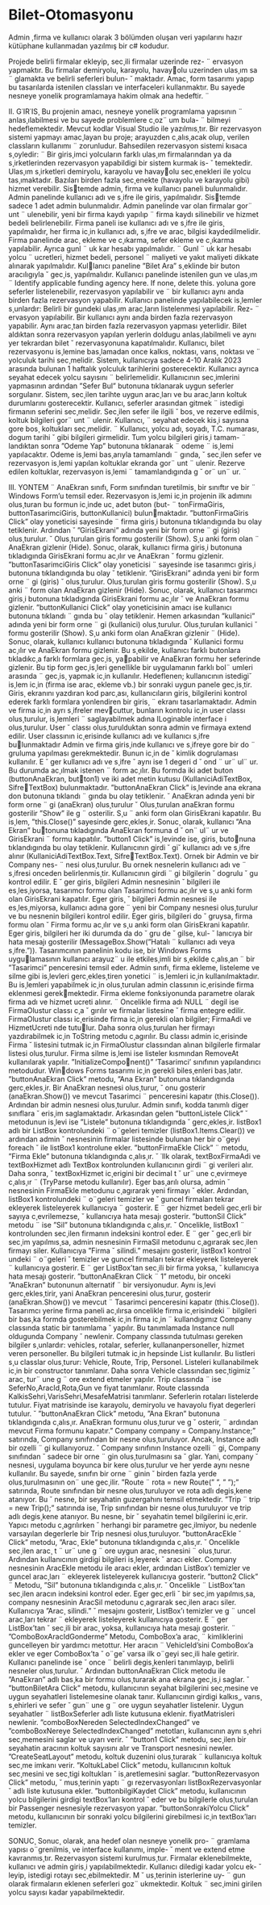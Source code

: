 # Bilet-Otomasyonu
Admin ,firma ve kullanıcı olarak 3 bölümden oluşan veri yapılarını hazır kütüphane kullanmadan yazılmış bir c# kodudur. 


Projede belirli firmalar ekleyip, sec¸ili firmalar uzerinde rez- ¨
ervasyon yapmaktır. Bu firmalar demiryolu, karayolu, havayolu uzerinden ulas¸ım sa ¨ glamakta ve belirli seferleri bulun- ˘
maktadır. Amac¸ form tasarımı yapıp bu tasarılarda istenilen
classları ve interfaceleri kullanmaktır. Bu sayede nesneye
yonelik programlamaya hakim olmak ana hedeftir. ¨


II. G˙IR˙IS¸
Bu projenin amacı, nesneye yonelik programlama yapısının ¨
anlas¸ılabilmesi ve bu sayede problemlere c¸oz¨ um bula- ¨
bilmeyi hedeflemektedir. Mevcut kodlar Visual Studio ile
yazılmıs¸tır. Bir rezervasyon sistemi yapmayı amac¸layan bu
proje; arayuzden c¸alıs¸acak olup, verilen classların kullanımı ¨
zorunludur. Bahsedilen rezervasyon sistemi kısaca s¸oyledir: ¨
Bir giris¸imci yolcuların farklı ulas¸ım firmalarından ya da
s¸irketlerinden rezervasyon yapabildigi bir sistem kurmak is- ˘
temektedir. Ulas¸ım s¸irketleri demiryolu, karayolu ve havayolu sec¸enekleri ile yolcu tas¸ımaktadır. Bazıları birden fazla
sec¸enekte (havayolu ve karayolu gibi) hizmet verebilir. Sistemde admin, firma ve kullanıcı paneli bulunmalıdır. Admin
panelinde kullanıcı adı ve s¸ifre ile giris¸ yapılmalıdır. Sistemde sadece 1 adet admin bulunmalıdır. Admin panelinde
var olan firmalar gor¨ unt ¨ ulenebilir, yeni bir firma kaydı yapılıp ¨
firma kaydı silinebilir ve hizmet bedeli belirlenebilir. Firma
paneli ise kullanıcı adı ve s¸ifre ile giris¸ yapılmalıdır, her
firma ic¸in kullanıcı adı, s¸ifre ve arac¸ bilgisi kaydedilmelidir.
Firma panelinde arac¸ ekleme ve c¸ıkarma, sefer ekleme ve
c¸ıkarma yapılabilir. Ayrıca gunl ¨ uk kar hesabı yapılmalıdır. ¨
Gunl ¨ uk kar hesabı yolcu ¨ ucretleri, hizmet bedeli, personel ¨
maliyeti ve yakıt maliyeti dikkate alınarak yapılmalıdır. Kullanıcı paneline ”Bilet Ara” s¸eklinde bir buton aracılıgıyla ˘
gec¸is¸ yapılmalıdır. Kullanıcı panelinde istenilen gun ve ulas¸ım ¨
Identify applicable funding agency here. If none, delete this.
yoluna gore seferler listelenebilir, rezervasyon yapılabilir ve ¨
bir kullanıcı aynı anda birden fazla rezervasyon yapabilir.
Kullanıcı panelinde yapılabilecek is¸lemler s¸unlardır: Belirli
bir gundeki ulas¸ım arac¸ların listelenmesi yapılabilir. Rez- ¨
ervasyon yapılabilir. Bir kullanıcı aynı anda birden fazla
rezervasyon yapabilir. Aynı arac¸tan birden fazla rezervasyon
yapması yeterlidir. Bilet aldıktan sonra rezervasyon yapılan
yerlerin doldugu anlas¸ılabilmeli ve aynı yer tekrardan bilet ˘
rezervasyonuna kapatılmalıdır. Kullanıcı, bilet rezervasyonu
is¸lemine bas¸lamadan once kalkıs¸ noktası, varıs¸ noktası ve ¨
yolculuk tarihi sec¸melidir. Sistem, kullanıcıya sadece 4-10
Aralık 2023 arasında bulunan 1 haftalık yolculuk tarihlerini
gosterecektir. Kullanıcı ayrıca seyahat edecek yolcu sayısını ¨
belirlemelidir. Kullanıcının sec¸imlerini yapmasının ardından
”Sefer Bul” butonuna tıklanarak uygun seferler sorgulanır.
Sistem, sec¸ilen tarihte uygun arac¸ları ve bu arac¸ların koltuk
durumlarını gosterecektir. Kullanıcı, seferler arasından gitmek ¨
istedigi firmanın seferini sec¸melidir. Sec¸ilen sefer ile ilgili ˘
bos¸ ve rezerve edilmis¸ koltuk bilgileri gor¨ unt ¨ ulenir. Kullanıcı, ¨
seyahat edecek kis¸i sayısına gore bos¸ koltukları sec¸melidir. ¨
Kullanıcı, yolcu adı, soyadı, T.C. numarası, dogum tarihi ˘
gibi bilgileri girmelidir. Tum yolcu bilgileri giris¸i tamam- ¨
landıktan sonra ”Odeme Yap” butonuna tıklanarak ¨ odeme ¨
is¸lemi yapılacaktır. Odeme is¸lemi bas¸arıyla tamamlandı ¨ gında, ˘
sec¸ilen sefer ve rezervasyon is¸lemi yapılan koltuklar ekranda
gor¨ unt ¨ ulenir. Rezerve edilen koltuklar, rezervasyon is¸lemi ¨
tamamlandıgında g ˘ or¨ un¨ ur. ¨


III. YONTEM ¨
AnaEkran sınıfı, Form sınıfından turetilmis¸ bir sınıftır ve bir ¨
Windows Form’u temsil eder. Rezervasyon is¸lemi ic¸in projenin
ilk adımını olus¸turan bu formun ic¸inde uc¸ adet buton (but- ¨
tonFirmaGiris, buttonTasarimciGiris, buttonKullanici) bulunmaktadır. ”buttonFirmaGiris Click” olay yoneticisi sayesinde ¨
firma giris¸i butonuna tıklandıgında bu olay tetiklenir. Ardından ˘
”GirisEkrani” adında yeni bir form orne ¨ gi (giris) olus¸turulur. ˘
Olus¸turulan giris formu gosterilir (Show). S¸u anki form olan ¨
AnaEkran gizlenir (Hide). Sonuc¸ olarak, kullanıcı firma giris¸i
butonuna tıkladıgında GirisEkrani formu ac¸ılır ve AnaEkran ˘
formu gizlenir. ”buttonTasarimciGiris Click” olay yoneticisi ¨
sayesinde ise tasarımcı giris¸i butonuna tıklandıgında bu olay ˘
tetiklenir. ”GirisEkrani” adında yeni bir form orne ¨ gi (giris) ˘
olus¸turulur. Olus¸turulan giris formu gosterilir (Show). S¸u anki ¨
form olan AnaEkran gizlenir (Hide). Sonuc¸ olarak, kullanıcı
tasarımcı giris¸i butonuna tıkladıgında GirisEkrani formu ac¸ılır ˘
ve AnaEkran formu gizlenir. ”buttonKullanici Click” olay
yoneticisinin amacı ise kullanıcı butonuna tıklandı ¨ gında bu ˘
olay tetiklenir. Hemen arkasından ”kullanici” adında yeni
bir form orne ¨ gi (kullanici) olus¸turulur. Olus¸turulan kullanici ˘
formu gosterilir (Show). S¸u anki form olan AnaEkran gizlenir ¨
(Hide). Sonuc¸ olarak, kullanıcı kullanıcı butonuna tıkladıgında ˘
Kullanici formu ac¸ılır ve AnaEkran formu gizlenir. Bu s¸ekilde,
kullanıcı farklı butonlara tıkladıkc¸a farklı formlara gec¸is¸ yapabilir ve AnaEkran formu her seferinde gizlenir. Bu tip form
gec¸is¸leri genellikle bir uygulamanın farklı bol¨ umleri arasında ¨
gec¸is¸ yapmak ic¸in kullanılır. Hedeflenen; kullanıcının istedigi˘
is¸lem ic¸in (firma ise arac¸ ekleme vb.) bir sonraki uygun panele
gec¸is¸tir.
Giris¸ ekranını yazdıran kod parc¸ası, kullanıcıların giris¸
bilgilerini kontrol ederek farklı formlara yonlendiren bir giris¸ ¨
ekranı tasarlamaktadır. Admin ve firma ic¸in ayrı s¸ifreler mevcuttur, bunların kontrolu ic¸in user classı olus¸turulur, is¸lemleri ¨
saglayabilmek adına ILoginable interface i olus¸turulur. User ˘
classı olus¸turulduktan sonra admin ve firmaya extend edilir.
User classının ic¸erisinde kullanıcı adı ve kullanıcı s¸ifre bulunmaktadır Admin ve firma giris¸inde kullanıcı ve s¸ifreye
gore bir do ¨ gruluma yapılması gerekmektedir. Bunun ic¸in de ˘
kimlik dogrulaması kullanılır. E ˘ ger kullanıcı adı ve s¸ifre ˘
aynı ise 1 degeri d ˘ ond ¨ ur¨ ul¨ ur. Bu durumda ac¸ılmak istenen ¨
form ac¸ılır. Bu formda iki adet buton (buttonAnaEkran, button1) ve iki adet metin kutusu (KullaniciAdiTextBox, SifreTextBox) bulunmaktadır. ”buttonAnaEkran Click” is¸levinde
ana ekrana don butonuna tıklandı ¨ gında bu olay tetiklenir. ˘
AnaEkran adında yeni bir form orne ¨ gi (anaEkran) olus¸turulur ˘
Olus¸turulan anaEkran formu gosterilir ”Show” ile g ¨ osterilir. S¸u ¨
anki form olan GirisEkrani kapatılır. Bu is¸lem, ”this.Close()”
sayesinde gerc¸ekles¸ir. Sonuc¸ olarak, kullanıcı ”Ana Ekran” butonuna tıkladıgında AnaEkran formuna d ˘ on¨ ul¨ ur ve GirisEkrani ¨
formu kapatılır. ”button1 Click” is¸levinde ise, giris¸ butonuna tıklandıgında bu olay tetiklenir. Kullanıcının girdi ˘ gi˘
kullanıcı adı ve s¸ifre alınır (KullaniciAdiTextBox.Text, SifreTextBox.Text). Ornek bir Admin ve bir Company nes- ¨
nesi olus¸turulur. Bu ornek nesnelerin kullanıcı adı ve ¨
s¸ifresi onceden belirlenmis¸tir. Kullanıcının girdi ¨ gi bilgilerin ˘
dogrulu ˘ gu kontrol edilir. E ˘ ger giris¸ bilgileri Admin nesnesinin ˘
bilgileri ile es¸les¸iyorsa, tasarımcı formu olan Tasarimci formu
ac¸ılır ve s¸u anki form olan GirisEkrani kapatılır. Eger giris¸ ˘
bilgileri Admin nesnesi ile es¸les¸miyorsa, kullanıcı adına gore ¨
yeni bir Company nesnesi olus¸turulur ve bu nesnenin bilgileri
kontrol edilir. Eger giris¸ bilgileri do ˘ gruysa, firma formu olan ˘
Firma formu ac¸ılır ve s¸u anki form olan GirisEkrani kapatılır.
Eger giris¸ bilgileri her iki durumda da do ˘ gru de ˘ gilse, kul- ˘
lanıcıya bir hata mesajı gosterilir (MessageBox.Show(”Hatalı ¨
kullanıcı adı veya s¸ifre.”)).
Tasarımcının panelinin kodu ise, bir Windows Forms uygulamasının kullanıcı arayuz¨ u ile etkiles¸imli bir s¸ekilde c¸alıs¸an ¨
bir ”Tasarimci” penceresini temsil eder. Admin sınıfı, firma
ekleme, listeleme ve silme gibi is¸levleri gerc¸ekles¸tiren yonetici ¨
is¸lemleri ic¸in kullanılmaktadır. Bu is¸lemleri yapabilmek ic¸in
olus¸turulan admin classının ic¸erisinde firma eklenmesi gerekmektedir. Firma ekleme fonksiyonunda parametre olarak firma
adı ve hizmet ucreti alınır. ¨ Oncelikle firma adı NULL ¨
degil ise FirmaOlustur classı c¸a ˘ gırılır ve firmalar listesine ˘
firma entegre edilir. FirmaOlustur classı ic¸erisinde firma ic¸in
gerekli olan bilgiler; FirmaAdi ve HizmetUcreti nde tutulur. Daha sonra olus¸turulan her firmayı yazdırabilmek ic¸in
ToString metodu c¸agırılır. Bu classı admin ic¸erisinde Firma ˘
listesini tutmak ic¸in FirmaOlustur classından alınan bilgilerle
firmalar listesi olus¸turulur. Firma silme is¸lemi ise listeler
kısmından RemoveAt kullanılarak yapılır. ”InitializeComponent()” ’Tasarimci’ sınıfının yapılandırıcı metodudur. Windows Forms tasarımı ic¸in gerekli biles¸enleri bas¸latır.
”buttonAnaEkran Click” metodu, ”Ana Ekran” butonuna
tıklandıgında gerc¸ekles¸ir. Bir AnaEkran nesnesi olus¸turur, ˘
onu gosterir (anaEkran.Show()) ve mevcut Tasarimci ¨
penceresini kapatır (this.Close()). Ardından bir admin nesnesi
olus¸turulur. Admin sınıfı, kodda tanımlı diger sınıflara ˘
eris¸im saglamaktadır. Arkasından gelen ”buttonListele Click” ˘
metodunun is¸levi ise ”Listele” butonuna tıklandıgında ˘
gerc¸ekles¸ir. listBox1 adlı bir ListBox kontrolundeki ¨
o¨geleri temizler (listBox1.Items.Clear()) ve ardından admin ˘
nesnesinin firmalar listesinde bulunan her bir o¨geyi foreach ˘
ile listBox1 kontrolune ekler. ”buttonFirmaEkle Click” ¨
metodu, ”Firma Ekle” butonuna tıklandıgında c¸alıs¸ır. ˘
˙Ilk
olarak, textBoxFirmaAdi ve textBoxHizmet adlı TextBox
kontrolunden kullanıcının girdi ¨ gi verileri alır. Daha sonra, ˘
textBoxHizmet ic¸erigini bir decimal t ˘ ur¨ une c¸evirmeye c¸alıs¸ır ¨
(TryParse metodu kullanılır). Eger bas¸arılı olursa, admin ˘
nesnesinin FirmaEkle metodunu c¸agırarak yeni firmayı ˘
ekler. Ardından, listBox1 kontrolundeki ¨ o¨geleri temizler ve ˘
guncel firmaları tekrar ekleyerek listeleyerek kullanıcıya ¨
gosterir. E ¨ ger hizmet bedeli gec¸erli bir sayıya c¸evrilemezse, ˘
kullanıcıya hata mesajı gosterir. ”buttonSil Click” metodu ¨
ise ”Sil” butonuna tıklandıgında c¸alıs¸ır. ˘ Oncelikle, listBox1 ¨
kontrolunden sec¸ilen firmanın indeksini kontrol eder. E ¨ ger ˘
gec¸erli bir sec¸im yapılmıs¸sa, admin nesnesinin FirmaSil
metodunu c¸agırarak sec¸ilen firmayı siler. Kullanıcıya ”Firma ˘
silindi.” mesajını gosterir, listBox1 kontrol ¨ undeki ¨ o¨geleri ˘
temizler ve guncel firmaları tekrar ekleyerek listeleyerek ¨
kullanıcıya gosterir. E ¨ ger ListBox’tan sec¸ili bir firma yoksa, ˘
kullanıcıya hata mesajı gosterir. ”buttonAnaEkran Click ¨
1” metodu, bir onceki ”AnaEkran” butonunun alternatif ¨
bir versiyonudur. Aynı is¸levi gerc¸ekles¸tirir, yani AnaEkran
penceresini olus¸turur, gosterir (anaEkran.Show()) ve mevcut ¨
Tasarimci penceresini kapatır (this.Close()). Tasarımcı
yerine firma paneli ac¸ılırsa oncelikle firma ic¸erisindeki ¨
bilgileri bir bas¸ka formda gosterebilmek ic¸in firma ic¸in ¨
kullandıgımız Company classında static bir tanımlama ˘
yapılır. Bu tanımlamada Instance null oldugunda Company ˘
newlenir. Company classında tutulması gereken bilgiler
s¸unlardır: vehicles, rotalar, seferler, kullananpersoneller,
hizmet veren personeller. Bu bilgileri tutmak ic¸in hepsinde
List kullanılır. Bu listleri s¸u classlar olus¸turur: Vehicle, Route,
Trip, Personel. Listeleri kullanabilmek ic¸in bir constructor
tanımlanır. Daha sonra Vehicle classından sec¸tigimiz ˘
arac¸ tur¨ une g ¨ ore extend etmeler yapılır. Trip classında ¨
ise SeferNo,AracId,Rota,Gun ve fiyat tanımlanır. Route
classında KalkisSehri,VarisSehri,MesafeMatrisi tanımlanır.
Seferlerin rotaları listelerde tutulur. Fiyat matrisinde ise
karayolu, demiryolu ve havayolu fiyat degerleri tutulur. ˘
”buttonAnaEkran Click” metodu, ”Ana Ekran” butonuna
tıklandıgında c¸alıs¸ır. AnaEkran formunu olus¸turur ve g ˘ osterir, ¨
ardından mevcut Firma formunu kapatır.” Company company
= Company.Instance;” satırında, Company sınıfından bir nesne
olus¸turuluyor. Ancak, Instance adlı bir ozelli ¨ gi kullanıyoruz. ˘
Company sınıfının Instance ozelli ¨ gi, Company sınıfından ˘
sadece bir orne ¨ gin olus¸turulmasını sa ˘ glar. Yani, company ˘
nesnesi, uygulama boyunca bir kere olus¸turulur ve her
yerde aynı nesne kullanılır. Bu sayede, sınıfın bir orne ¨ ginin ˘
birden fazla yerde olus¸turulmasının on¨ une gec¸ilir. ”Route ¨
rota = new Route(” ”, ” ”);” satırında, Route sınıfından
bir nesne olus¸turuluyor ve rota adlı degis¸kene atanıyor. Bu ˘
nesne, bir seyahatin guzergahını temsil etmektedir. ”Trip ¨
trip = new Trip();” satırında ise, Trip sınıfından bir nesne
olus¸turuluyor ve trip adlı degis¸kene atanıyor. Bu nesne, bir ˘
seyahatin temel bilgilerini ic¸erir. Yapıcı metodu c¸agrılırken ˘
herhangi bir parametre gec¸ilmiyor, bu nedenle varsayılan
degerlerle bir Trip nesnesi olus¸turuluyor. ”buttonAracEkle ˘
Click” metodu, ”Arac¸ Ekle” butonuna tıklandıgında c¸alıs¸ır. ˘
Oncelikle sec¸ilen arac¸ t ¨ ur¨ une g ¨ ore uygun arac¸ nesnesini ¨
olus¸turur. Ardından kullanıcının girdigi bilgileri is¸leyerek ˘
aracı ekler. Company nesnesinin AracEkle metodu ile
aracı ekler, ardından ListBox’ı temizler ve guncel arac¸ları ¨
ekleyerek listeleyerek kullanıcıya gosterir. ”button2 Click” ¨
Metodu, ”Sil” butonuna tıklandıgında c¸alıs¸ır. ˘ Oncelikle ¨
ListBox’tan sec¸ilen aracın indeksini kontrol eder. Eger gec¸erli ˘
bir sec¸im yapılmıs¸sa, company nesnesinin AracSil metodunu
c¸agırarak sec¸ilen aracı siler. Kullanıcıya ”Arac¸ silindi.” ˘
mesajını gosterir, ListBox’ı temizler ve g ¨ uncel arac¸ları tekrar ¨
ekleyerek listeleyerek kullanıcıya gosterir. E ¨ ger ListBox’tan ˘
sec¸ili bir arac¸ yoksa, kullanıcıya hata mesajı gosterir. ¨
”ComboBoxAracIdGonderme” Metodu, ComboBox’a arac¸ ¨
kimliklerini guncelleyen bir yardımcı metottur. Her aracın ¨
VehicleId’sini ComboBox’a ekler ve eger ComboBox’ta ˘ o¨ge˘
varsa ilk o¨geyi sec¸ili hale getirir. Kullanıcı panelinde ise ˘ once ¨
belirli degis¸kenleri tanımlayıp, belirli nesneler olus¸turulur. ˘
Ardından buttonAnaEkran Click metodu ile ”AnaEkran”
adlı bas¸ka bir formu olus¸turarak ana ekrana gec¸is¸i saglar. ˘
”buttonBiletAra Click” metodu, kullanıcının seyahat bilgilerini
sec¸mesine ve uygun seyahatleri listelemesine olanak
tanır. Kullanıcının girdigi kalkıs¸, varıs¸ s¸ehirleri ve sefer ˘
gun¨ une g ¨ ore uygun seyahatler listelenir. Uygun seyahatler ¨
listBoxSeferler adlı liste kutusuna eklenir. fiyatMatrisleri
newlenir. ”comboBoxNereden SelectedIndexChanged”
ve ”comboBoxNereye SelectedIndexChanged” metotları,
kullanıcının aynı s¸ehri sec¸memesini saglar ve uyarı verir. ˘
”button1 Click” metodu, sec¸ilen bir seyahatin aracının
koltuk sayısını alır ve Transport nesnesini newler.
”CreateSeatLayout” metodu, koltuk duzenini olus¸turarak ¨
kullanıcıya koltuk sec¸me imkanı verir. ”KoltukLabel Click”
metodu, kullanıcının koltuk sec¸mesini ve sec¸tigi koltukları ˘
is¸aretlemesini saglar. ”buttonRezervasyon Click” metodu, ˘
mus¸terinin yaptı ¨ gı rezervasyonları listBoxRezervasyonlar ˘
adlı liste kutusuna ekler. ”buttonbilgiKaydet Click” metodu,
kullanıcının yolcu bilgilerini girdigi textBox’ları kontrol ˘
eder ve bu bilgilerle olus¸turulan bir Passenger nesnesiyle
rezervasyon yapar. ”buttonSonrakiYolcu Click” metodu,
kullanıcının bir sonraki yolcu bilgilerini girebilmesi ic¸in
textBox’ları temizler.


SONUC¸
Sonuc¸ olarak, ana hedef olan nesneye yonelik pro- ¨
gramlama yapısı o¨grenilmis¸ ve interface kullanımı, imple- ˘
ment ve extend etme kavranmıs¸tır. Rezervasyon sistemi
kurulmus¸tur. Firmalar eklenebilmekte, kullanıcı ve admin
giris¸i yapılabilmektedir. Kullanıcı diledigi kadar yolcu ek- ˘
leyip, istedigi rotayı sec¸ebilmektedir. M ˘ us¸terinin isterlerine uy- ¨
gun olarak firmaların eklenen seferleri goz¨ ukmektedir. Koltuk ¨
sec¸imini girilen yolcu sayısı kadar yapabilmektedir.
